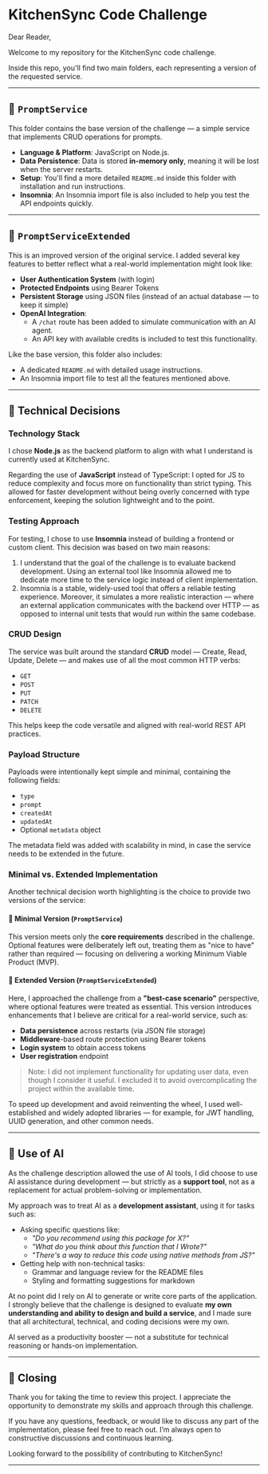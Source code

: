 # KitchenSync Code Challenge

Dear Reader,

Welcome to my repository for the KitchenSync code challenge.

Inside this repo, you'll find two main folders, each representing a version of the requested service.

---

## 📁 `PromptService`

This folder contains the base version of the challenge — a simple service that implements CRUD operations for prompts.

- **Language & Platform**: JavaScript on Node.js.
- **Data Persistence**: Data is stored **in-memory only**, meaning it will be lost when the server restarts.
- **Setup**: You'll find a more detailed `README.md` inside this folder with installation and run instructions.
- **Insomnia**: An Insomnia import file is also included to help you test the API endpoints quickly.

---

## 📁 `PromptServiceExtended`

This is an improved version of the original service. I added several key features to better reflect what a real-world implementation might look like:

- **User Authentication System** (with login)
- **Protected Endpoints** using Bearer Tokens
- **Persistent Storage** using JSON files (instead of an actual database — to keep it simple)
- **OpenAI Integration**: 
  - A `/chat` route has been added to simulate communication with an AI agent.
  - An API key with available credits is included to test this functionality.

Like the base version, this folder also includes:
- A dedicated `README.md` with detailed usage instructions.
- An Insomnia import file to test all the features mentioned above.

---

## 🧠 Technical Decisions

### Technology Stack

I chose **Node.js** as the backend platform to align with what I understand is currently used at KitchenSync.

Regarding the use of **JavaScript** instead of TypeScript: I opted for JS to reduce complexity and focus more on functionality than strict typing. This allowed for faster development without being overly concerned with type enforcement, keeping the solution lightweight and to the point.

### Testing Approach

For testing, I chose to use **Insomnia** instead of building a frontend or custom client. This decision was based on two main reasons:

1. I understand that the goal of the challenge is to evaluate backend development. Using an external tool like Insomnia allowed me to dedicate more time to the service logic instead of client implementation.
2. Insomnia is a stable, widely-used tool that offers a reliable testing experience. Moreover, it simulates a more realistic interaction — where an external application communicates with the backend over HTTP — as opposed to internal unit tests that would run within the same codebase.

### CRUD Design

The service was built around the standard **CRUD** model — Create, Read, Update, Delete — and makes use of all the most common HTTP verbs:

- `GET`
- `POST`
- `PUT`
- `PATCH`
- `DELETE`

This helps keep the code versatile and aligned with real-world REST API practices.

### Payload Structure

Payloads were intentionally kept simple and minimal, containing the following fields:

- `type`
- `prompt`
- `createdAt`
- `updatedAt`
- Optional `metadata` object

The metadata field was added with scalability in mind, in case the service needs to be extended in the future.

### Minimal vs. Extended Implementation

Another technical decision worth highlighting is the choice to provide two versions of the service:

#### 🔹 Minimal Version (`PromptService`)
This version meets only the **core requirements** described in the challenge. Optional features were deliberately left out, treating them as "nice to have" rather than required — focusing on delivering a working Minimum Viable Product (MVP).

#### 🔸 Extended Version (`PromptServiceExtended`)
Here, I approached the challenge from a **"best-case scenario"** perspective, where optional features were treated as essential. This version introduces enhancements that I believe are critical for a real-world service, such as:

- **Data persistence** across restarts (via JSON file storage)
- **Middleware**-based route protection using Bearer tokens
- **Login system** to obtain access tokens
- **User registration** endpoint

> Note: I did not implement functionality for updating user data, even though I consider it useful. I excluded it to avoid overcomplicating the project within the available time.

To speed up development and avoid reinventing the wheel, I used well-established and widely adopted libraries — for example, for JWT handling, UUID generation, and other common needs.

---

## 🤖 Use of AI

As the challenge description allowed the use of AI tools, I did choose to use AI assistance during development — but strictly as a **support tool**, not as a replacement for actual problem-solving or implementation.

My approach was to treat AI as a **development assistant**, using it for tasks such as:

- Asking specific questions like:
  - *"Do you recommend using this package for X?"*
  - *"What do you think about this function that I Wrote?"*
  - *"There's a way to reduce this code using native methods from JS?"*
- Getting help with non-technical tasks:
  - Grammar and language review for the README files
  - Styling and formatting suggestions for markdown

At no point did I rely on AI to generate or write core parts of the application. I strongly believe that the challenge is designed to evaluate **my own understanding and ability to design and build a service**, and I made sure that all architectural, technical, and coding decisions were my own.

AI served as a productivity booster — not a substitute for technical reasoning or hands-on implementation.

---
## 🙏 Closing

Thank you for taking the time to review this project. I appreciate the opportunity to demonstrate my skills and approach through this challenge.

If you have any questions, feedback, or would like to discuss any part of the implementation, please feel free to reach out. I’m always open to constructive discussions and continuous learning.

Looking forward to the possibility of contributing to KitchenSync!

---

